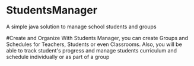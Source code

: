 # StudentsManager
A simple java solution to manage school students and groups

#Create and Organize
With Students Manager, you can create Groups and Schedules for Teachers, Students or even Classrooms. Also, you will be able
to track student's progress and manage students curriculum and schedule individually or as part of a group

